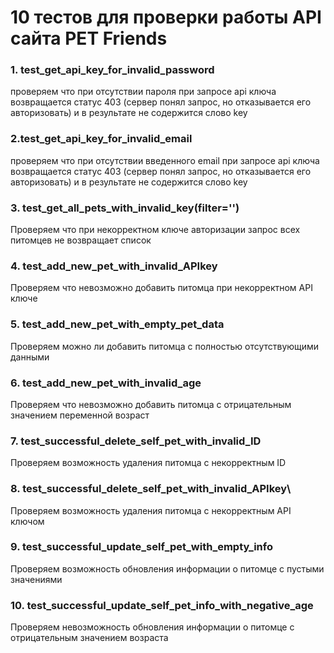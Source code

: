# 10 тестов для проверки работы API сайта PET Friends

### 1. test_get_api_key_for_invalid_password
проверяем что при отсутствии пароля при запросе api ключа возвращается
     статус 403 (сервер понял запрос, но отказывается его авторизовать)
     и в результате не содержится слово key
### 2.test_get_api_key_for_invalid_email
проверяем что при отсутствии введенного email при запросе api ключа возвращается
     статус 403 (сервер понял запрос, но отказывается его авторизовать)
     и в результате не содержится слово key
### 3. test_get_all_pets_with_invalid_key(filter='')
Проверяем что при некорректном ключе авторизации запрос всех питомцев не возвращает список
### 4. test_add_new_pet_with_invalid_APIkey
Проверяем что невозможно добавить питомца при некорректном API ключе
### 5. test_add_new_pet_with_empty_pet_data
Проверяем можно ли добавить питомца с полностью отсутствующими данными
### 6. test_add_new_pet_with_invalid_age
Проверяем что невозможно добавить питомца с отрицательным значением переменной возраст
### 7. test_successful_delete_self_pet_with_invalid_ID
Проверяем возможность удаления питомца c некорректным ID
### 8. test_successful_delete_self_pet_with_invalid_APIkey\
Проверяем возможность удаления питомца с некорректным API ключом
### 9. test_successful_update_self_pet_with_empty_info
Проверяем возможность обновления информации о питомце с пустыми значениями
### 10. test_successful_update_self_pet_info_with_negative_age
Проверяем невозможность обновления информации о питомце с отрицательным значением возраста 